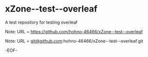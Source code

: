 # xZone--test--overleaf

A test repository for testing overleaf

Note: URL = https://github.com/hohno-46466/xZone--test--overleaf

Note: URL = git@github.com:hohno-46466/xZone--test--overleaf.git

-EOF-
